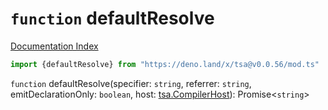 # `function` defaultResolve

[Documentation Index](../README.md)

```ts
import {defaultResolve} from "https://deno.land/x/tsa@v0.0.56/mod.ts"
```

`function` defaultResolve(specifier: `string`, referrer: `string`, emitDeclarationOnly: `boolean`, host: [tsa.CompilerHost](../interface.CompilerHost/README.md)): Promise\<`string`>

